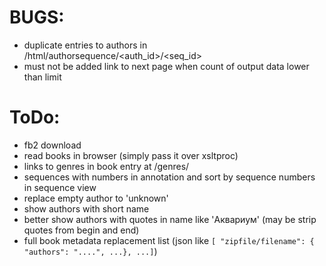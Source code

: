 # BUGS:

  * duplicate entries to authors in /html/authorsequence/<auth_id>/<seq_id>
  * must not be added link to next page when count of output data lower than limit

# ToDo:

  * fb2 download
  * read books in browser (simply pass it over xsltproc)
  * links to genres in book entry at /genres/<genre> 
  * sequences with numbers in annotation and sort by sequence numbers in sequence view
  * replace empty author to 'unknown'
  * show authors with short name
  * better show authors with quotes in name like 'Аквариум' (may be strip quotes from begin and end)
  * full book metadata replacement list (json like `[ "zipfile/filename": { "authors": "....", ...}, ...]`)
